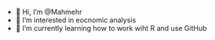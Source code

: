 - 👋 Hi, I’m @Mahmehr
- 👀 I’m interested in eocnomic analysis 
- 🌱 I’m currently learning how to work wiht R and use GitHub 



<!---
Mahmehr/Mahmehr is a ✨ special ✨ repository because its `README.md` (this file) appears on your GitHub profile.
You can click the Preview link to take a look at your changes.
--->
